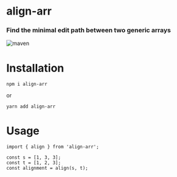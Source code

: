 # align-arr
### Find the minimal edit path between two generic arrays

![maven](https://github.com/manzurola/align-arr/actions/workflows/node.js.yml/badge.svg)

# Installation

```
npm i align-arr
```
or
```
yarn add align-arr
```

# Usage

```
import { align } from 'align-arr';

const s = [1, 3, 3];
const t = [1, 2, 3];
const alignment = align(s, t);
```
